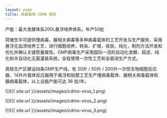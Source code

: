 ```yaml
---
layout: page
title: 病毒载体 CDMO 服务
---
```


<div class="notification is-primary">
  产能：最大发酵体系200L悬浮培养体系，年产50批
</div>

荷塘生华可提供慢病毒、腺相关病毒等多种病毒载体的工艺开发与生产服务，采用悬浮无血清培养工艺，进行细胞培养，转染、扩增，收获，纯化，制剂方法开发和优化并确认关键质量属性。GMP病毒生产采用国际一流的自动化发酵、超滤、纯化和半自动化无菌灌装系统，全程使用一次性工艺和全密闭生产方式。

真核生产区建设四条GMP生产线，有 20升 / 50升 / 200升一次性生物细胞反应器、14升片载体反应器用于悬浮和贴壁工艺生产慢病毒载体、腺相关病毒载体和腺病毒载体，以上设施产能可达 36 批/年。

![]({{ site.url }}/assets/images/cdmo-virus_1.png)

![]({{ site.url }}/assets/images/cdmo-virus_2.png)

![]({{ site.url }}/assets/images/cdmo-virus_3.png)
